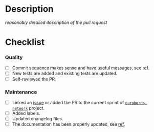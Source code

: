 # Description

_reasonably detailed description of the pull request_

# Checklist

### Quality
* [ ] Commit sequence makes sense and have useful messages, see [ref][contrib#git-history].
* [ ] New tests are added and existing tests are updated.
* [ ] Self-reviewed the PR.

### Maintenance
* [ ] Linked an [issue][link-issue] or added the PR to the current sprint of [`ouroboros-network`][project] project.
* [ ] Added labels.
* [ ] Updated changelog files.
* [ ] The documentation has been properly updated, see [ref][contrib#documentation].

[project]: https://github.com/orgs/IntersectMBO/projects/5/views/1
[link-issue]: https://docs.github.com/en/issues/tracking-your-work-with-issues/linking-a-pull-request-to-an-issue#linking-a-pull-request-to-an-issue-using-a-keyword=
[contrib#git-history]: https://github.com/IntersectMBO/ouroboros-network/blob/master/CONTRIBUTING.md#git-history
[contrib#documentation]: https://github.com/IntersectMBO/ouroboros-network/blob/master/CONTRIBUTING.md#documentation

